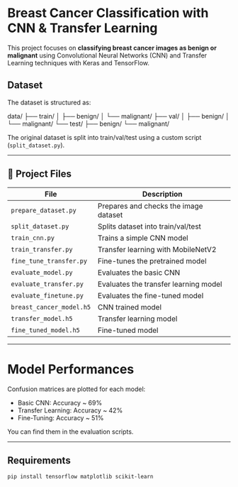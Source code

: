 #  Breast Cancer Classification with CNN & Transfer Learning

This project focuses on **classifying breast cancer images as benign or malignant** using Convolutional Neural Networks (CNN) and Transfer Learning techniques with Keras and TensorFlow.

## Dataset

The dataset is structured as:

data/
├── train/
│ ├── benign/
│ └── malignant/
├── val/
│ ├── benign/
│ └── malignant/
└── test/
├── benign/
└── malignant/



The original dataset is split into train/val/test using a custom script (`split_dataset.py`).

---

## 🔧 Project Files

| File | Description |
|------|-------------|
| `prepare_dataset.py` | Prepares and checks the image dataset |
| `split_dataset.py`   | Splits dataset into train/val/test |
| `train_cnn.py`       | Trains a simple CNN model |
| `train_transfer.py`  | Transfer learning with MobileNetV2 |
| `fine_tune_transfer.py` | Fine-tunes the pretrained model |
| `evaluate_model.py`  | Evaluates the basic CNN |
| `evaluate_transfer.py` | Evaluates the transfer learning model |
| `evaluate_finetune.py` | Evaluates the fine-tuned model |
| `breast_cancer_model.h5` | CNN trained model |
| `transfer_model.h5` | Transfer learning model |
| `fine_tuned_model.h5` | Fine-tuned model |

---

# Model Performances

Confusion matrices are plotted for each model:
-  Basic CNN: Accuracy ~ 69%
- Transfer Learning: Accuracy ~ 42%
-  Fine-Tuning: Accuracy ~ 51%

You can find them in the evaluation scripts.

---

## Requirements

```bash
pip install tensorflow matplotlib scikit-learn


